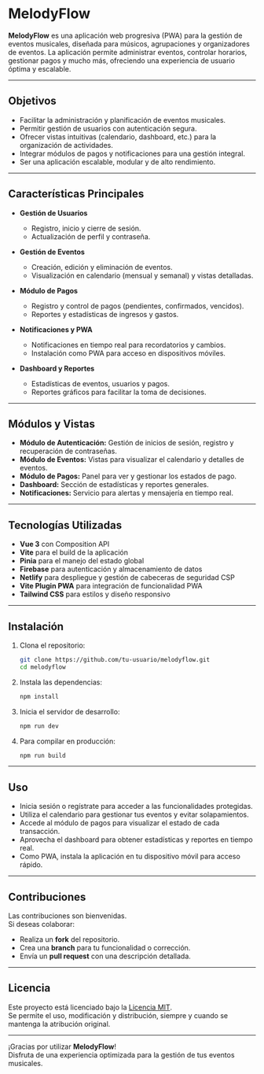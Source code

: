 # MelodyFlow

**MelodyFlow** es una aplicación web progresiva (PWA) para la gestión de eventos musicales, diseñada para músicos, agrupaciones y organizadores de eventos. La aplicación permite administrar eventos, controlar horarios, gestionar pagos y mucho más, ofreciendo una experiencia de usuario óptima y escalable.

---

## Objetivos

- Facilitar la administración y planificación de eventos musicales.
- Permitir gestión de usuarios con autenticación segura.
- Ofrecer vistas intuitivas (calendario, dashboard, etc.) para la organización de actividades.
- Integrar módulos de pagos y notificaciones para una gestión integral.
- Ser una aplicación escalable, modular y de alto rendimiento.

---

## Características Principales

- **Gestión de Usuarios**  
  - Registro, inicio y cierre de sesión.
  - Actualización de perfil y contraseña.
  
- **Gestión de Eventos**  
  - Creación, edición y eliminación de eventos.
  - Visualización en calendario (mensual y semanal) y vistas detalladas.
  
- **Módulo de Pagos**  
  - Registro y control de pagos (pendientes, confirmados, vencidos).
  - Reportes y estadísticas de ingresos y gastos.

- **Notificaciones y PWA**  
  - Notificaciones en tiempo real para recordatorios y cambios.
  - Instalación como PWA para acceso en dispositivos móviles.

- **Dashboard y Reportes**  
  - Estadísticas de eventos, usuarios y pagos.
  - Reportes gráficos para facilitar la toma de decisiones.

---

## Módulos y Vistas

- **Módulo de Autenticación:** Gestión de inicios de sesión, registro y recuperación de contraseñas.  
- **Módulo de Eventos:** Vistas para visualizar el calendario y detalles de eventos.  
- **Módulo de Pagos:** Panel para ver y gestionar los estados de pago.  
- **Dashboard:** Sección de estadísticas y reportes generales.  
- **Notificaciones:** Servicio para alertas y mensajería en tiempo real.

---

## Tecnologías Utilizadas

- **Vue 3** con Composition API  
- **Vite** para el build de la aplicación  
- **Pinia** para el manejo del estado global  
- **Firebase** para autenticación y almacenamiento de datos  
- **Netlify** para despliegue y gestión de cabeceras de seguridad CSP  
- **Vite Plugin PWA** para integración de funcionalidad PWA  
- **Tailwind CSS** para estilos y diseño responsivo  

---

## Instalación

1. Clona el repositorio:
   ```bash
   git clone https://github.com/tu-usuario/melodyflow.git
   cd melodyflow
   ```
2. Instala las dependencias:
   ```bash
   npm install
   ```
3. Inicia el servidor de desarrollo:
   ```bash
   npm run dev
   ```
4. Para compilar en producción:
   ```bash
   npm run build
   ```

---

## Uso

- Inicia sesión o regístrate para acceder a las funcionalidades protegidas.
- Utiliza el calendario para gestionar tus eventos y evitar solapamientos.
- Accede al módulo de pagos para visualizar el estado de cada transacción.
- Aprovecha el dashboard para obtener estadísticas y reportes en tiempo real.
- Como PWA, instala la aplicación en tu dispositivo móvil para acceso rápido.

---

## Contribuciones

Las contribuciones son bienvenidas.  
Si deseas colaborar:
- Realiza un **fork** del repositorio.
- Crea una **branch** para tu funcionalidad o corrección.
- Envía un **pull request** con una descripción detallada.

---

## Licencia

Este proyecto está licenciado bajo la [Licencia MIT](./LICENSE).  
Se permite el uso, modificación y distribución, siempre y cuando se mantenga la atribución original.

---

¡Gracias por utilizar **MelodyFlow**!  
Disfruta de una experiencia optimizada para la gestión de tus eventos musicales.